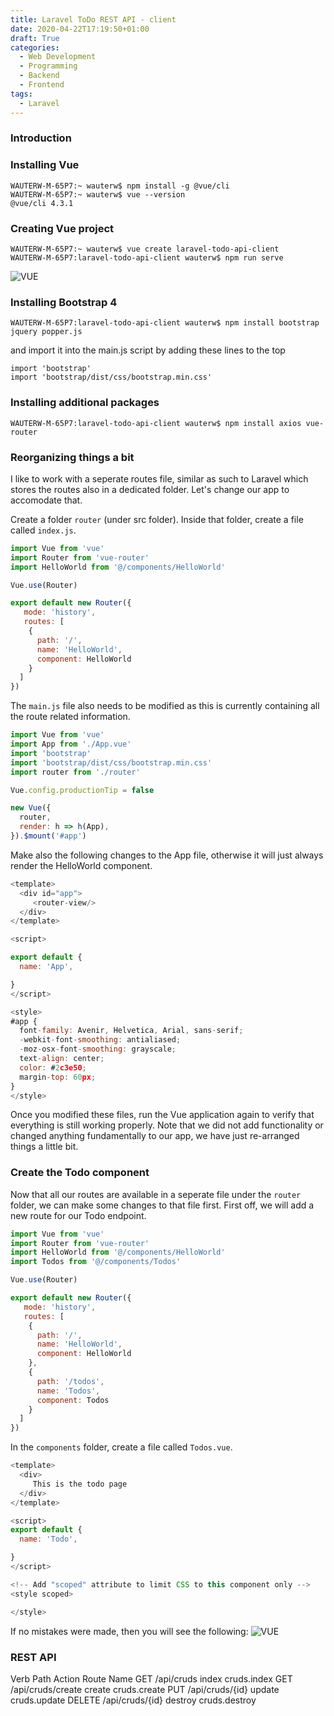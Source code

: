 ```yaml
---
title: Laravel ToDo REST API - client
date: 2020-04-22T17:19:50+01:00
draft: True
categories:
  - Web Development
  - Programming
  - Backend
  - Frontend
tags:
  - Laravel
---
```


### Introduction

### Installing Vue

```
WAUTERW-M-65P7:~ wauterw$ npm install -g @vue/cli
WAUTERW-M-65P7:~ wauterw$ vue --version
@vue/cli 4.3.1
```

### Creating Vue project

```
WAUTERW-M-65P7:~ wauterw$ vue create laravel-todo-api-client
WAUTERW-M-65P7:laravel-todo-api-client wauterw$ npm run serve
```
![VUE](/images/2020-04-22-1.png)

### Installing Bootstrap 4

```
WAUTERW-M-65P7:laravel-todo-api-client wauterw$ npm install bootstrap jquery popper.js
```
and import it into the main.js script by adding these lines to the top

```
import 'bootstrap'
import 'bootstrap/dist/css/bootstrap.min.css'
```

### Installing additional packages

```
WAUTERW-M-65P7:laravel-todo-api-client wauterw$ npm install axios vue-router
```


### Reorganizing things a bit

I like to work with a seperate routes file, similar as such to Laravel which stores the routes also in a dedicated folder. Let's change our app to accomodate that.

Create a folder `router` (under src folder). Inside that folder, create a file called `index.js`.

```javascript
import Vue from 'vue'
import Router from 'vue-router'
import HelloWorld from '@/components/HelloWorld'

Vue.use(Router)

export default new Router({
   mode: 'history',
   routes: [
    {
      path: '/',
      name: 'HelloWorld',
      component: HelloWorld
    }
  ]
})
```
The `main.js` file also needs to be modified as this is currently containing all the route related information.

```javascript
import Vue from 'vue'
import App from './App.vue'
import 'bootstrap'
import 'bootstrap/dist/css/bootstrap.min.css'
import router from './router'

Vue.config.productionTip = false

new Vue({
  router,
  render: h => h(App),
}).$mount('#app')
```
Make also the following changes to the App file, otherwise it will just always render the HelloWorld component.
```javascript
<template>
  <div id="app">
     <router-view/>
  </div>
</template>

<script>

export default {
  name: 'App',

}
</script>

<style>
#app {
  font-family: Avenir, Helvetica, Arial, sans-serif;
  -webkit-font-smoothing: antialiased;
  -moz-osx-font-smoothing: grayscale;
  text-align: center;
  color: #2c3e50;
  margin-top: 60px;
}
</style>

```
Once you modified these files, run the Vue application again to verify that everything is still working properly. Note that we did not add functionality or changed anything fundamentally to our app, we have just re-arranged things a little bit.

### Create the Todo component
Now that all our routes are available in a seperate file under the `router` folder, we can make some changes to that file first. First off, we will add a new route for our Todo endpoint.

```javascript
import Vue from 'vue'
import Router from 'vue-router'
import HelloWorld from '@/components/HelloWorld'
import Todos from '@/components/Todos'

Vue.use(Router)

export default new Router({
   mode: 'history',
   routes: [
    {
      path: '/',
      name: 'HelloWorld',
      component: HelloWorld
    },
    {
      path: '/todos',
      name: 'Todos',
      component: Todos
    }
  ]
})
```
In the `components` folder, create a file called `Todos.vue`.

```javascript
<template>
  <div>
     This is the todo page
  </div>
</template>

<script>
export default {
  name: 'Todo',

}
</script>

<!-- Add "scoped" attribute to limit CSS to this component only -->
<style scoped>

</style>

```
If no mistakes were made, then you will see the following:
![VUE](/images/2020-04-22-1.png)


### REST API

Verb	   Path	                  Action	      Route Name
GET	   /api/cruds	            index	         cruds.index
GET	   /api/cruds/create	      create	      cruds.create
PUT	   /api/cruds/{id}	      update	      cruds.update
DELETE	/api/cruds/{id}	      destroy	      cruds.destroy





